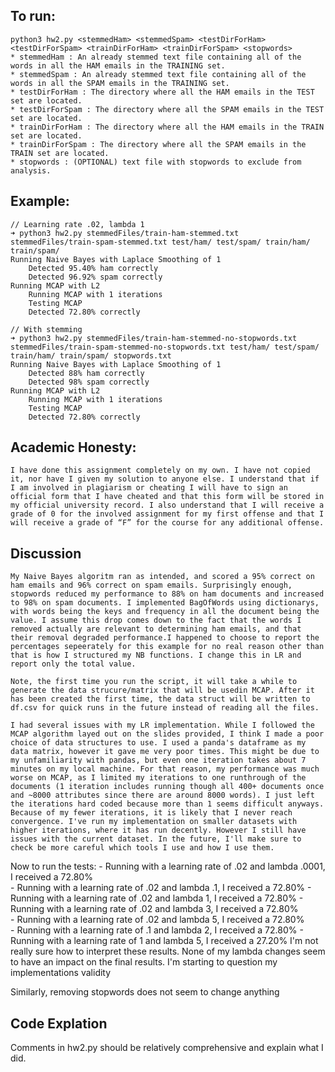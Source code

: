 ## To run:
    python3 hw2.py <stemmedHam> <stemmedSpam> <testDirForHam> <testDirForSpam> <trainDirForHam> <trainDirForSpam> <stopwords>
    * stemmedHam : An already stemmed text file containing all of the words in all the HAM emails in the TRAINING set.
    * stemmedSpam : An already stemmed text file containing all of the words in all the SPAM emails in the TRAINING set.
    * testDirForHam : The directory where all the HAM emails in the TEST set are located.
    * testDirForSpam : The directory where all the SPAM emails in the TEST set are located.
    * trainDirForHam : The directory where all the HAM emails in the TRAIN set are located.
    * trainDirForSpam : The directory where all the SPAM emails in the TRAIN set are located.
    * stopwords : (OPTIONAL) text file with stopwords to exclude from analysis.

## Example:
    // Learning rate .02, lambda 1
    ➜ python3 hw2.py stemmedFiles/train-ham-stemmed.txt stemmedFiles/train-spam-stemmed.txt test/ham/ test/spam/ train/ham/ train/spam/
    Running Naive Bayes with Laplace Smoothing of 1
        Detected 95.40% ham correctly
        Detected 96.92% spam correctly
    Running MCAP with L2
        Running MCAP with 1 iterations
        Testing MCAP
        Detected 72.80% correctly
    
    // With stemming
    ➜ python3 hw2.py stemmedFiles/train-ham-stemmed-no-stopwords.txt stemmedFiles/train-spam-stemmed-no-stopwords.txt test/ham/ test/spam/ train/ham/ train/spam/ stopwords.txt 
    Running Naive Bayes with Laplace Smoothing of 1
        Detected 88% ham correctly
        Detected 98% spam correctly
    Running MCAP with L2
        Running MCAP with 1 iterations
        Testing MCAP
        Detected 72.80% correctly
 
## Academic Honesty:
    I have done this assignment completely on my own. I have not copied it, nor have I given my solution to anyone else. I understand that if I am involved in plagiarism or cheating I will have to sign an official form that I have cheated and that this form will be stored in my official university record. I also understand that I will receive a grade of 0 for the involved assignment for my first offense and that I will receive a grade of “F” for the course for any additional offense.

## Discussion
    My Naive Bayes algoritm ran as intended, and scored a 95% correct on ham emails and 96% correct on spam emails. Surprisingly enough, stopwords reduced my performance to 88% on ham documents and increased to 98% on spam documents. I implemented BagOfWords using dictionarys, with words being the keys and frequency in all the document being the value. I assume this drop comes down to the fact that the words I removed actually are relevant to determining ham emails, and that their removal degraded performance.I happened to choose to report the percentages sepeerately for this example for no real reason other than that is how I structured my NB functions. I change this in LR and report only the total value. 

    Note, the first time you run the script, it will take a while to generate the data strucure/matrix that will be usedin MCAP. After it has been created the first time, the data struct will be written to df.csv for quick runs in the future instead of reading all the files.

    I had several issues with my LR implementation. While I followed the MCAP algorithm layed out on the slides provided, I think I made a poor choice of data structures to use. I used a panda's dataframe as my data matrix, however it gave me very poor times. This might be due to my unfamiliarity with pandas, but even one iteration takes about 7 minutes on my local machine. For that reason, my performance was much worse on MCAP, as I limited my iterations to one runthrough of the documents (1 iteration includes running though all 400+ documents once and ~8000 attributes since there are around 8000 words). I just left the iterations hard coded because more than 1 seems difficult anyways. Because of my fewer iterations, it is likely that I never reach convergence. I've run my implementation on smaller datasets with higher iterations, where it has run decently. However I still have issues with the current dataset. In the future, I'll make sure to check be more careful which tools I use and how I use them. 

Now to run the tests:
    - Running with a learning rate of .02 and lambda .0001, I received a 72.80%  
    - Running with a learning rate of .02 and lambda .1, I received a 72.80% 
    - Running with a learning rate of .02 and lambda 1, I received a 72.80%
    - Running with a learning rate of .02 and lambda 3, I received a 72.80%  
    - Running with a learning rate of .02 and lambda 5, I received a 72.80%   
    - Running with a learning rate of .1 and lambda 2, I received a 72.80%
    - Running with a learning rate of 1 and lambda 5, I received a 27.20%
I'm not really sure how to interpret these results. None of my lambda changes seem to have an impact on the final results. I'm starting to question my implementations validity

Similarly, removing stopwords does not seem to change anything

## Code Explation
Comments in hw2.py should be relatively comprehensive and explain what I did.
